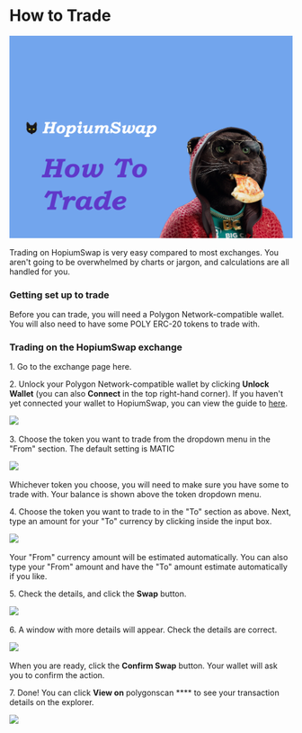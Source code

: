 # How to Trade

![](../../.gitbook/assets/Howtotrade.png)

Trading on HopiumSwap is very easy compared to most exchanges. You aren't going to be overwhelmed by charts or jargon, and calculations are all handled for you.

### Getting set up to trade

Before you can trade, you will need a Polygon Network-compatible wallet. You will also need to have some POLY ERC-20 tokens to trade with.

### Trading on the HopiumSwap exchange

1\. Go to the exchange page here.

2\. Unlock your Polygon Network-compatible wallet by clicking **Unlock Wallet** (you can also **Connect** in the top right-hand corner). If you haven't yet connected your wallet to HopiumSwap, you can view the guide to [here](https://docs.pancakeswap.finance/get-started/connection-guide).

![](<../../.gitbook/assets/image (12).png>)

3\. Choose the token you want to trade from the dropdown menu in the "From" section. The default setting is MATIC

![](<../../.gitbook/assets/image (13).png>)

Whichever token you choose, you will need to make sure you have some to trade with. Your balance is shown above the token dropdown menu.

4\. Choose the token you want to trade to in the "To" section as above. Next, type an amount for your "To" currency by clicking inside the input box.

![](<../../.gitbook/assets/coming-soon-neon-sign\_191108-233 (1).webp>)

Your "From" currency amount will be estimated automatically. You can also type your "From" amount and have the "To" amount estimate automatically if you like.

5\. Check the details, and click the **Swap** button.

![](<../../.gitbook/assets/image (15).png>)

6\. A window with more details will appear. Check the details are correct.

![](<../../.gitbook/assets/coming-soon-neon-sign\_191108-233 (1).webp>)

When you are ready, click the **Confirm Swap** button. Your wallet will ask you to confirm the action.

7\. Done! You can click **View on** polygonscan **** to see your transaction details on the explorer.

![](<../../.gitbook/assets/image (17).png>)
